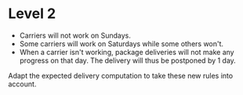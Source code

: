 # Level 2

- Carriers will not work on Sundays.
- Some carriers will work on Saturdays while some others won't.
- When a carrier isn't working, package deliveries will not make any progress on that day. The delivery will thus be postponed by 1 day.

Adapt the expected delivery computation to take these new rules into account.

